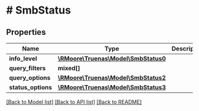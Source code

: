 # # SmbStatus

## Properties

Name | Type | Description | Notes
------------ | ------------- | ------------- | -------------
**info_level** | [**\RMoore\Truenas\Model\SmbStatus0**](SmbStatus0.md) |  | [optional]
**query_filters** | **mixed[]** |  | [optional]
**query_options** | [**\RMoore\Truenas\Model\SmbStatus2**](SmbStatus2.md) |  | [optional]
**status_options** | [**\RMoore\Truenas\Model\SmbStatus3**](SmbStatus3.md) |  | [optional]

[[Back to Model list]](../../README.md#models) [[Back to API list]](../../README.md#endpoints) [[Back to README]](../../README.md)
